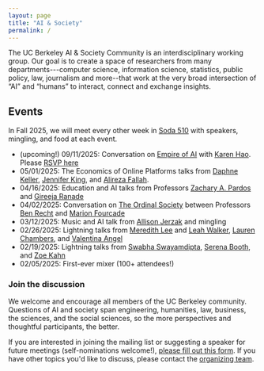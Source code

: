 ```yaml
---
layout: page
title: "AI & Society"
permalink: /
---
```


<!-- <img src="/assets/berkeley.jpg" alt="..." class="float-left mr-2" width="1000px" style="float: center; margin-right: 10px;"> -->

The UC Berkeley AI & Society Community is an interdisciplinary working group. Our goal is to create a space of researchers from many departments---computer science, information science, statistics, public policy, law, journalism and more--that work at the very broad intersection of “AI” and “humans” to interact, connect and exchange insights. 


## Events
In Fall 2025, we will meet every other week in [Soda 510](https://maps.app.goo.gl/Gp2N9GjRPWgH232X6) with speakers, mingling, and food at each event. 

* (upcoming!) 09/11/2025: Conversation on [Empire of AI](https://www.penguinrandomhouse.com/books/743569/empire-of-ai-by-karen-hao/) with [Karen Hao](https://karendhao.com/). Please [RSVP here](https://docs.google.com/forms/d/e/1FAIpQLSfyQINDs-HMIzfDf755BxGqwmzVR_031eJejClC685fOYXJBw/viewform?usp=sharing&ouid=104405218447014494764)
* 05/01/2025: The Economics of Online Platforms talks from [Daphne Keller](https://cyber.fsi.stanford.edu/people/daphne-keller), [Jennifer King](https://hai.stanford.edu/people/jennifer-king), and [Alireza Fallah](https://afallah.lids.mit.edu/). 
* 04/16/2025: Education and AI talks from Professors [Zachary A. Pardos](https://bse.berkeley.edu/zachary-pardos) and [Gireeja Ranade]([http://www.marionfourcade.org/](https://people.eecs.berkeley.edu/~gireeja/)) 
* 04/02/2025: Conversation on [The Ordinal Society](https://www.hup.harvard.edu/books/9780674971141) between Professors [Ben Recht](https://people.eecs.berkeley.edu/~brecht/) and [Marion Fourcade](http://www.marionfourcade.org/) 
* 03/12/2025: Music and AI talk from [Allison Jerzak](https://allisonjerzak.com/) and mingling 
* 02/26/2025: Lightning talks from [Meredith Lee](https://cdss.berkeley.edu/people/meredith-lee) and [Leah Walker](https://gspp.berkeley.edu/directories/staff-administration/leah-walker), [Lauren Chambers](https://laurenmarietta.github.io/), and [Valentina Angel](https://www.law.berkeley.edu/our-faculty/faculty-profiles/valentina-rozo-angel/)
* 02/19/2025: Lightning talks from [Swabha Swayamdipta](https://swabhs.com/), [Serena Booth](https://slbooth.com/), and [Zoe Kahn](https://zoebkahn.github.io/)
* 02/05/2025: First-ever mixer (100+ attendees!)

### Join the discussion

We welcome and encourage all members of the UC Berkeley community. Questions of AI and society span engineering, humanities, law, business, the sciences, and the social sciences, so the more perspectives and thoughtful participants, the better.

If you are interested in joining the mailing list or suggesting a speaker for future meetings (self-nominations welcome!), [please fill out this form](https://docs.google.com/forms/d/e/1FAIpQLSceIrUOOvAwuGH2pxHdVyBM5r_yohZ1cJhqVcOI15Sul_4KBw/viewform?usp=dialog). If you have other topics you'd like to discuss, please contact the [organizing team](https://ai-and-society.github.io/organizers). 
